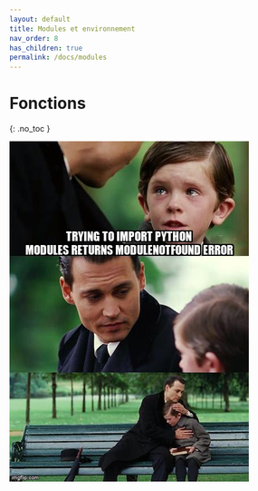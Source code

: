 ```yaml
---
layout: default
title: Modules et environnement
nav_order: 8
has_children: true
permalink: /docs/modules
---
```


# Fonctions
{: .no_toc }

![Module not found](../assets/module-not-found.png)
